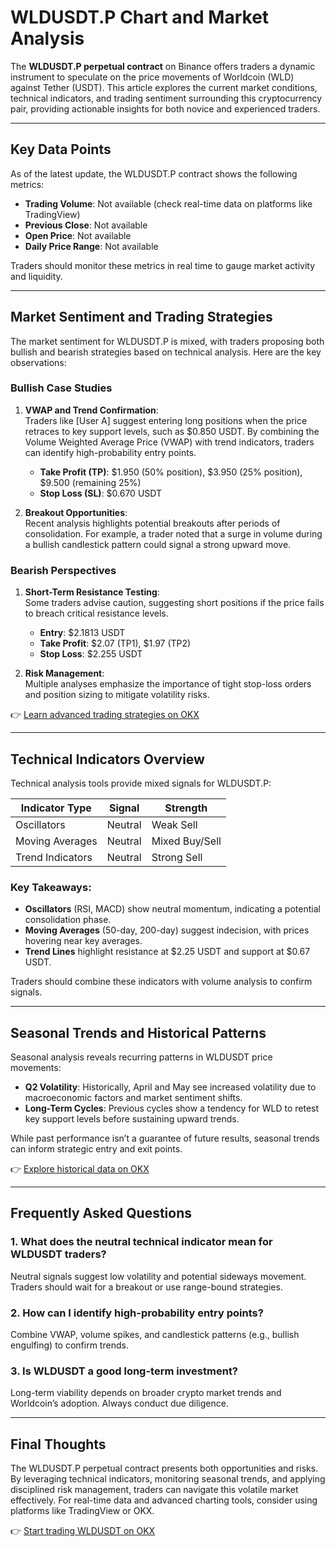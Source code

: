 # WLDUSDT.P Chart and Market Analysis  

The **WLDUSDT.P perpetual contract** on Binance offers traders a dynamic instrument to speculate on the price movements of Worldcoin (WLD) against Tether (USDT). This article explores the current market conditions, technical indicators, and trading sentiment surrounding this cryptocurrency pair, providing actionable insights for both novice and experienced traders.  

---

## Key Data Points  

As of the latest update, the WLDUSDT.P contract shows the following metrics:  

- **Trading Volume**: Not available (check real-time data on platforms like TradingView)  
- **Previous Close**: Not available  
- **Open Price**: Not available  
- **Daily Price Range**: Not available  

Traders should monitor these metrics in real time to gauge market activity and liquidity.  

---

## Market Sentiment and Trading Strategies  

The market sentiment for WLDUSDT.P is mixed, with traders proposing both bullish and bearish strategies based on technical analysis. Here are the key observations:  

### Bullish Case Studies  
1. **VWAP and Trend Confirmation**:  
   Traders like [User A] suggest entering long positions when the price retraces to key support levels, such as $0.850 USDT. By combining the Volume Weighted Average Price (VWAP) with trend indicators, traders can identify high-probability entry points.  
   - **Take Profit (TP)**: $1.950 (50% position), $3.950 (25% position), $9.500 (remaining 25%)  
   - **Stop Loss (SL)**: $0.670 USDT  

2. **Breakout Opportunities**:  
   Recent analysis highlights potential breakouts after periods of consolidation. For example, a trader noted that a surge in volume during a bullish candlestick pattern could signal a strong upward move.  

### Bearish Perspectives  
1. **Short-Term Resistance Testing**:  
   Some traders advise caution, suggesting short positions if the price fails to breach critical resistance levels.  
   - **Entry**: $2.1813 USDT  
   - **Take Profit**: $2.07 (TP1), $1.97 (TP2)  
   - **Stop Loss**: $2.255 USDT  

2. **Risk Management**:  
   Multiple analyses emphasize the importance of tight stop-loss orders and position sizing to mitigate volatility risks.  

👉 [Learn advanced trading strategies on OKX](https://bit.ly/okx-bonus)  

---

## Technical Indicators Overview  

Technical analysis tools provide mixed signals for WLDUSDT.P:  

| Indicator Type       | Signal          | Strength      |  
|-----------------------|-----------------|---------------|  
| Oscillators          | Neutral         | Weak Sell     |  
| Moving Averages      | Neutral         | Mixed Buy/Sell|  
| Trend Indicators     | Neutral         | Strong Sell   |  

### Key Takeaways:  
- **Oscillators** (RSI, MACD) show neutral momentum, indicating a potential consolidation phase.  
- **Moving Averages** (50-day, 200-day) suggest indecision, with prices hovering near key averages.  
- **Trend Lines** highlight resistance at $2.25 USDT and support at $0.67 USDT.  

Traders should combine these indicators with volume analysis to confirm signals.  

---

## Seasonal Trends and Historical Patterns  

Seasonal analysis reveals recurring patterns in WLDUSDT price movements:  
- **Q2 Volatility**: Historically, April and May see increased volatility due to macroeconomic factors and market sentiment shifts.  
- **Long-Term Cycles**: Previous cycles show a tendency for WLD to retest key support levels before sustaining upward trends.  

While past performance isn’t a guarantee of future results, seasonal trends can inform strategic entry and exit points.  

👉 [Explore historical data on OKX](https://bit.ly/okx-bonus)  

---

## Frequently Asked Questions  

### 1. **What does the neutral technical indicator mean for WLDUSDT traders?**  
Neutral signals suggest low volatility and potential sideways movement. Traders should wait for a breakout or use range-bound strategies.  

### 2. **How can I identify high-probability entry points?**  
Combine VWAP, volume spikes, and candlestick patterns (e.g., bullish engulfing) to confirm trends.  

### 3. **Is WLDUSDT a good long-term investment?**  
Long-term viability depends on broader crypto market trends and Worldcoin’s adoption. Always conduct due diligence.  

---

## Final Thoughts  

The WLDUSDT.P perpetual contract presents both opportunities and risks. By leveraging technical indicators, monitoring seasonal trends, and applying disciplined risk management, traders can navigate this volatile market effectively. For real-time data and advanced charting tools, consider using platforms like TradingView or OKX.  

👉 [Start trading WLDUSDT on OKX](https://bit.ly/okx-bonus)